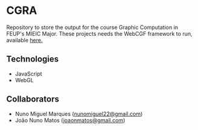 # CGRA

Repository to store the output for the course Graphic Computation in FEUP's MIEIC Major. These projects needs the WebCGF framework to run, available [here.](https://paginas.fe.up.pt/~ruirodrig/pub/sw/webcgf/docs/)

## Technologies
 * JavaScript
 * WebGL
 
## Collaborators

 * Nuno Miguel Marques (nunomiguel22@gmail.com)
 * João Nuno Matos (joaonmatos@gmail.com)
